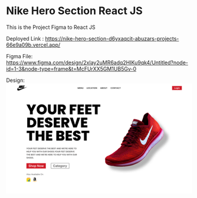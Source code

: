# Nike Hero Section React JS

This is the Project Figma to React JS

Deployed Link : https://nike-hero-section-d6yxaqcit-abuzars-projects-66e9a09b.vercel.app/

Figma File: https://www.figma.com/design/2xlay2uMR6adq2HIKu9qk4/Untitled?node-id=1-3&node-type=frame&t=McFUrXX5GM1UB5Gv-0

Design:
![Sample Image](https://github.com/SheikhAbuzar245/nike-hero-section/blob/main/src/assets/Product%20Page.png)
